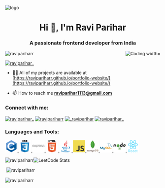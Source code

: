 ![logo](https://mir-s3-cdn-cf.behance.net/project_modules/fs/54b6c068097599.5b50bca476b9b.gif)
<h1 align="center">Hi 👋, I'm Ravi Parihar</h1>
<h3 align="center">A passionate frontend developer from India</h3>
<img align="right" alt="Coding width="400" src="https://media3.giphy.com/media/v1.Y2lkPTc5MGI3NjExYzhnMHA3czl2OTduODQ5enpkcmw4MWttZzgwcDJuNDU1Z2N4MXh1YyZlcD12MV9pbnRlcm5hbF9naWZfYnlfaWQmY3Q9Zw/RbDKaczqWovIugyJmW/giphy.webp">
<p align="left"> <img src="https://komarev.com/ghpvc/?username=ravipariharr&label=Profile%20views&color=0e75b6&style=flat" alt="ravipariharr" /> </p>

<p align="left"> <a href="https://twitter.com/raviparihar_" target="blank"><img src="https://img.shields.io/twitter/follow/raviparihar_?logo=twitter&style=for-the-badge" alt="raviparihar_" /></a> </p>

- 👨‍💻 All of my projects are available at [https://ravipariharr.github.io/portfolio-website/](https://ravipariharr.github.io/portfolio-website/)

- 📫 How to reach me **raviparihar1113@gmail.com**

<h3 align="left">Connect with me:</h3>
<p align="left">
<a href="https://twitter.com/raviparihar_" target="blank"><img align="center" src="https://raw.githubusercontent.com/rahuldkjain/github-profile-readme-generator/master/src/images/icons/Social/twitter.svg" alt="raviparihar_" height="30" width="40" /></a>
<a href="https://linkedin.com/in/ravipariharr" target="blank"><img align="center" src="https://raw.githubusercontent.com/rahuldkjain/github-profile-readme-generator/master/src/images/icons/Social/linked-in-alt.svg" alt="ravipariharr" height="30" width="40" /></a>
<a href="https://instagram.com/_raviparihar" target="blank"><img align="center" src="https://raw.githubusercontent.com/rahuldkjain/github-profile-readme-generator/master/src/images/icons/Social/instagram.svg" alt="_raviparihar" height="30" width="40" /></a>
<a href="https://www.leetcode.com/raviparihar_" target="blank"><img align="center" src="https://raw.githubusercontent.com/rahuldkjain/github-profile-readme-generator/master/src/images/icons/Social/leet-code.svg" alt="raviparihar_" height="30" width="40" /></a>
</p>

<h3 align="left">Languages and Tools:</h3>
<p align="left"> <a href="https://www.cprogramming.com/" target="_blank" rel="noreferrer"> <img src="https://raw.githubusercontent.com/devicons/devicon/master/icons/c/c-original.svg" alt="c" width="40" height="40"/> </a> <a href="https://www.w3schools.com/css/" target="_blank" rel="noreferrer"> <img src="https://raw.githubusercontent.com/devicons/devicon/master/icons/css3/css3-original-wordmark.svg" alt="css3" width="40" height="40"/> </a> <a href="https://expressjs.com" target="_blank" rel="noreferrer"> <img src="https://raw.githubusercontent.com/devicons/devicon/master/icons/express/express-original-wordmark.svg" alt="express" width="40" height="40"/> </a> <a href="https://www.w3.org/html/" target="_blank" rel="noreferrer"> <img src="https://raw.githubusercontent.com/devicons/devicon/master/icons/html5/html5-original-wordmark.svg" alt="html5" width="40" height="40"/> </a> <a href="https://www.java.com" target="_blank" rel="noreferrer"> <img src="https://raw.githubusercontent.com/devicons/devicon/master/icons/java/java-original.svg" alt="java" width="40" height="40"/> </a> <a href="https://developer.mozilla.org/en-US/docs/Web/JavaScript" target="_blank" rel="noreferrer"> <img src="https://raw.githubusercontent.com/devicons/devicon/master/icons/javascript/javascript-original.svg" alt="javascript" width="40" height="40"/> </a> <a href="https://www.mongodb.com/" target="_blank" rel="noreferrer"> <img src="https://raw.githubusercontent.com/devicons/devicon/master/icons/mongodb/mongodb-original-wordmark.svg" alt="mongodb" width="40" height="40"/> </a> <a href="https://www.mysql.com/" target="_blank" rel="noreferrer"> <img src="https://raw.githubusercontent.com/devicons/devicon/master/icons/mysql/mysql-original-wordmark.svg" alt="mysql" width="40" height="40"/> </a> <a href="https://nodejs.org" target="_blank" rel="noreferrer"> <img src="https://raw.githubusercontent.com/devicons/devicon/master/icons/nodejs/nodejs-original-wordmark.svg" alt="nodejs" width="40" height="40"/> </a> <a href="https://reactjs.org/" target="_blank" rel="noreferrer"> <img src="https://raw.githubusercontent.com/devicons/devicon/master/icons/react/react-original-wordmark.svg" alt="react" width="40" height="40"/> </a> </p>

<p><img align="left" src="https://github-readme-stats.vercel.app/api/top-langs?username=ravipariharr&show_icons=true&locale=en&layout=compact" alt="ravipariharr" /></p>
<img src="https://leetcard.jacoblin.cool/raviparihar_?animation=true" alt="LeetCode Stats" />

<p>&nbsp;<img align="center" src="https://github-readme-stats.vercel.app/api?username=ravipariharr&show_icons=true&locale=en" alt="ravipariharr" /></p>
<p><img align="center" src="https://github-readme-streak-stats.herokuapp.com/?user=ravipariharr&" alt="ravipariharr" /></p>
